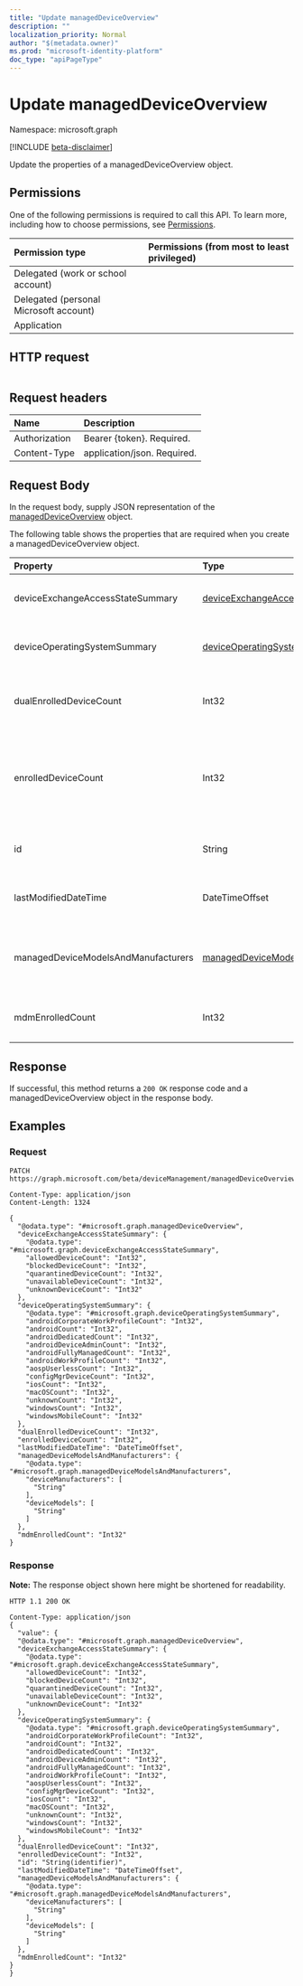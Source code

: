 ```yaml
---
title: "Update managedDeviceOverview"
description: ""
localization_priority: Normal
author: "$(metadata.owner)"
ms.prod: "microsoft-identity-platform"
doc_type: "apiPageType"
---
```


# Update managedDeviceOverview

Namespace: microsoft.graph

[!INCLUDE [beta-disclaimer](../../includes/beta-disclaimer.md)]

Update the properties of a managedDeviceOverview object.

## Permissions

One of the following permissions is required to call this API. To learn more, including how to choose permissions, see [Permissions](/graph/permissions-reference).

| Permission type                        | Permissions (from most to least privileged) |
| :------------------------------------- | :------------------------------------------ |
| Delegated (work or school account)     |                                             |
| Delegated (personal Microsoft account) |                                             |
| Application                            |                                             |

## HTTP request

<!-- {
  "blockType": "ignored"
}
-->

```http

```

## Request headers

| Name          | Description                 |
| :------------ | :-------------------------- |
| Authorization | Bearer {token}. Required.   |
| Content-Type  | application/json. Required. |

## Request Body

In the request body, supply JSON representation of the [managedDeviceOverview](../resources/intune-manageddeviceoverview.md) object.

<!-- Actions and Functions -->

<!-- CRUD Methods -->

The following table shows the properties that are required when you create a managedDeviceOverview object.

| Property                            | Type                                                                                       | Description                                                                          |
| :---------------------------------- | :----------------------------------------------------------------------------------------- | :----------------------------------------------------------------------------------- |
| deviceExchangeAccessStateSummary    | [deviceExchangeAccessStateSummary](../resources/deviceexchangeaccessstatesummary.md)       | Distribution of Exchange Access State in Intune                                      |
| deviceOperatingSystemSummary        | [deviceOperatingSystemSummary](../resources/deviceoperatingsystemsummary.md)               | Device operating system summary.                                                     |
| dualEnrolledDeviceCount             | Int32                                                                                      | The number of devices enrolled in both MDM and EAS                                   |
| enrolledDeviceCount                 | Int32                                                                                      | Total enrolled device count. Does not include PC devices managed via Intune PC Agent |
| id                                  | String                                                                                     | Unique Identifier for the summary Read-only.                                         |
| lastModifiedDateTime                | DateTimeOffset                                                                             | Last modified date time of device overview                                           |
| managedDeviceModelsAndManufacturers | [managedDeviceModelsAndManufacturers](../resources/manageddevicemodelsandmanufacturers.md) | Models and Manufactures meatadata for managed devices in the account                 |
| mdmEnrolledCount                    | Int32                                                                                      | The number of devices enrolled in MDM                                                |

## Response

If successful, this method returns a `200 OK` response code and a managedDeviceOverview object in the response body.

## Examples

### Request

<!-- {
  "blockType": "request",
  "name": "update_manageddeviceoverview"
}
-->

```http
PATCH https://graph.microsoft.com/beta/deviceManagement/managedDeviceOverview

Content-Type: application/json
Content-Length: 1324

{
  "@odata.type": "#microsoft.graph.managedDeviceOverview",
  "deviceExchangeAccessStateSummary": {
    "@odata.type": "#microsoft.graph.deviceExchangeAccessStateSummary",
    "allowedDeviceCount": "Int32",
    "blockedDeviceCount": "Int32",
    "quarantinedDeviceCount": "Int32",
    "unavailableDeviceCount": "Int32",
    "unknownDeviceCount": "Int32"
  },
  "deviceOperatingSystemSummary": {
    "@odata.type": "#microsoft.graph.deviceOperatingSystemSummary",
    "androidCorporateWorkProfileCount": "Int32",
    "androidCount": "Int32",
    "androidDedicatedCount": "Int32",
    "androidDeviceAdminCount": "Int32",
    "androidFullyManagedCount": "Int32",
    "androidWorkProfileCount": "Int32",
    "aospUserlessCount": "Int32",
    "configMgrDeviceCount": "Int32",
    "iosCount": "Int32",
    "macOSCount": "Int32",
    "unknownCount": "Int32",
    "windowsCount": "Int32",
    "windowsMobileCount": "Int32"
  },
  "dualEnrolledDeviceCount": "Int32",
  "enrolledDeviceCount": "Int32",
  "lastModifiedDateTime": "DateTimeOffset",
  "managedDeviceModelsAndManufacturers": {
    "@odata.type": "#microsoft.graph.managedDeviceModelsAndManufacturers",
    "deviceManufacturers": [
      "String"
    ],
    "deviceModels": [
      "String"
    ]
  },
  "mdmEnrolledCount": "Int32"
}

```

### Response

**Note:** The response object shown here might be shortened for readability.

<!-- {
  "blockType": "response",
  "truncated": true,
  "@odata.type": "microsoft.management.services.api.managedDeviceOverview"
}
-->

```http
HTTP 1.1 200 OK

Content-Type: application/json
{
  "value": {
  "@odata.type": "#microsoft.graph.managedDeviceOverview",
  "deviceExchangeAccessStateSummary": {
    "@odata.type": "#microsoft.graph.deviceExchangeAccessStateSummary",
    "allowedDeviceCount": "Int32",
    "blockedDeviceCount": "Int32",
    "quarantinedDeviceCount": "Int32",
    "unavailableDeviceCount": "Int32",
    "unknownDeviceCount": "Int32"
  },
  "deviceOperatingSystemSummary": {
    "@odata.type": "#microsoft.graph.deviceOperatingSystemSummary",
    "androidCorporateWorkProfileCount": "Int32",
    "androidCount": "Int32",
    "androidDedicatedCount": "Int32",
    "androidDeviceAdminCount": "Int32",
    "androidFullyManagedCount": "Int32",
    "androidWorkProfileCount": "Int32",
    "aospUserlessCount": "Int32",
    "configMgrDeviceCount": "Int32",
    "iosCount": "Int32",
    "macOSCount": "Int32",
    "unknownCount": "Int32",
    "windowsCount": "Int32",
    "windowsMobileCount": "Int32"
  },
  "dualEnrolledDeviceCount": "Int32",
  "enrolledDeviceCount": "Int32",
  "id": "String(identifier)",
  "lastModifiedDateTime": "DateTimeOffset",
  "managedDeviceModelsAndManufacturers": {
    "@odata.type": "#microsoft.graph.managedDeviceModelsAndManufacturers",
    "deviceManufacturers": [
      "String"
    ],
    "deviceModels": [
      "String"
    ]
  },
  "mdmEnrolledCount": "Int32"
}
}

```
